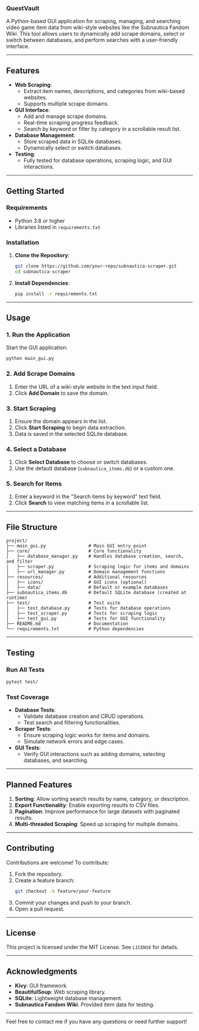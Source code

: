 ### **QuestVault**

A Python-based GUI application for scraping, managing, and searching video game item data from wiki-style websites like the Subnautica Fandom Wiki. This tool allows users to dynamically add scrape domains, select or switch between databases, and perform searches with a user-friendly interface.

---

## **Features**
- **Web Scraping**:
  - Extract item names, descriptions, and categories from wiki-based websites.
  - Supports multiple scrape domains.
- **GUI Interface**:
  - Add and manage scrape domains.
  - Real-time scraping progress feedback.
  - Search by keyword or filter by category in a scrollable result list.
- **Database Management**:
  - Store scraped data in SQLite databases.
  - Dynamically select or switch databases.
- **Testing**:
  - Fully tested for database operations, scraping logic, and GUI interactions.

---

## **Getting Started**

### **Requirements**
- Python 3.8 or higher
- Libraries listed in `requirements.txt`

### **Installation**
1. **Clone the Repository**:
   ```bash
   git clone https://github.com/your-repo/subnautica-scraper.git
   cd subnautica-scraper
   ```

2. **Install Dependencies**:
   ```bash
   pip install -r requirements.txt
   ```

---

## **Usage**

### **1. Run the Application**
Start the GUI application:
```bash
python main_gui.py
```

### **2. Add Scrape Domains**
1. Enter the URL of a wiki-style website in the text input field.
2. Click **Add Domain** to save the domain.

### **3. Start Scraping**
1. Ensure the domain appears in the list.
2. Click **Start Scraping** to begin data extraction.
3. Data is saved in the selected SQLite database.

### **4. Select a Database**
1. Click **Select Database** to choose or switch databases.
2. Use the default database (`subnautica_items.db`) or a custom one.

### **5. Search for Items**
1. Enter a keyword in the "Search items by keyword" text field.
2. Click **Search** to view matching items in a scrollable list.

---

## **File Structure**

```plaintext
project/
├── main_gui.py                # Main GUI entry point
├── core/                      # Core functionality
│   ├── database_manager.py    # Handles database creation, search, and filter
│   ├── scraper.py             # Scraping logic for items and domains
│   ├── url_manager.py         # Domain management functions
├── resources/                 # Additional resources
│   ├── icons/                 # GUI icons (optional)
│   ├── data/                  # Default or example databases
├── subnautica_items.db        # Default SQLite database (created at runtime)
├── test/                      # Test suite
│   ├── test_database.py       # Tests for database operations
│   ├── test_scraper.py        # Tests for scraping logic
│   ├── test_gui.py            # Tests for GUI functionality
├── README.md                  # Documentation
└── requirements.txt           # Python dependencies
```

---

## **Testing**

### **Run All Tests**
```bash
pytest test/
```

### **Test Coverage**
- **Database Tests**:
  - Validate database creation and CRUD operations.
  - Test search and filtering functionalities.
- **Scraper Tests**:
  - Ensure scraping logic works for items and domains.
  - Simulate network errors and edge cases.
- **GUI Tests**:
  - Verify GUI interactions such as adding domains, selecting databases, and searching.

---

## **Planned Features**
1. **Sorting**: Allow sorting search results by name, category, or description.
2. **Export Functionality**: Enable exporting results to CSV files.
3. **Pagination**: Improve performance for large datasets with paginated results.
4. **Multi-threaded Scraping**: Speed up scraping for multiple domains.

---

## **Contributing**
Contributions are welcome! To contribute:
1. Fork the repository.
2. Create a feature branch:
   ```bash
   git checkout -b feature/your-feature
   ```
3. Commit your changes and push to your branch.
4. Open a pull request.

---

## **License**
This project is licensed under the MIT License. See `LICENSE` for details.

---

## **Acknowledgments**
- **Kivy**: GUI framework.
- **BeautifulSoup**: Web scraping library.
- **SQLite**: Lightweight database management.
- **Subnautica Fandom Wiki**: Provided item data for testing.

---

Feel free to contact me if you have any questions or need further support!